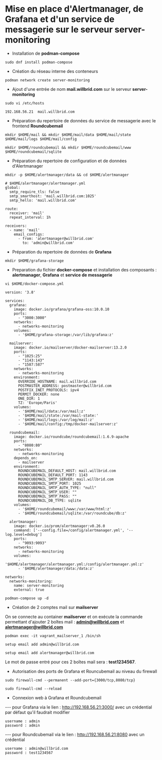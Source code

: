 # Mise en place d'Alertmanager, de Grafana et d'un service de messagerie sur le serveur server-monitoring

- Installation de **podman-compose**

```
sudo dnf install podman-compose
```

- Création du réseau interne des conteneurs

```
podman network create server-monitoring
```

- Ajout d'une entrée de nom **mail.willbrid.com** sur le serveur **server-monitoring**

```
sudo vi /etc/hosts
```

```
192.168.56.21  mail.willbrid.com
```

- Préparation du repertoire de données du service de messagerie avec le frontend **Roundcubemail**

```
mkdir $HOME/mail && mkdir $HOME/mail/data $HOME/mail/state $HOME/mail/logs $HOME/mail/config
```

```
mkdir $HOME/roundcubemail && mkdir $HOME/roundcubemail/www $HOME/roundcubemail/sqlite
```

- Préparation du repertoire de configuration et de données d'Alertmanager

```
mkdir -p $HOME/alertmanager/data && cd $HOME/alertmanager
```

```
# $HOME/alertmanager/alertmanager.yml
global:
  smtp_require_tls: false
  smtp_smarthost: 'mail.willbrid.com:1025'
  smtp_hello: 'mail.willbrid.com'

route:
  receiver: 'mail'
  repeat_interval: 1h

receivers:
  - name: 'mail'
    email_configs:
      - from: 'alertmanager@willbrid.com'
        to: 'admin@willbrid.com'
```

- Préparation du repertoire de données de **Grafana**

```
mkdir $HOME/grafana-storage
```

- Preparation du fichier **docker-compose** et installation des composants : **alertmanager**, **Grafana** et **service de messagerie**

```
vi $HOME/docker-compose.yml
```

```
version: '3.8'

services:
  grafana:
    image: docker.io/grafana/grafana-oss:10.0.10
    ports:
      - "3000:3000"
    networks:
      - networks-monitoring
    volumes:
      - '$HOME/grafana-storage:/var/lib/grafana:z'

  mailserver:
    image: docker.io/mailserver/docker-mailserver:13.2.0
    ports:
      - "1025:25"
      - "1143:143"
      - "1587:587"
    networks:
      - networks-monitoring
    environment:
      OVERRIDE_HOSTNAME: mail.willbrid.com
      POSTMASTER_ADDRESS: postmaster@willbrid.com
      POSTFIX_INET_PROTOCOLS: ipv4
      PERMIT_DOCKER: none
      ONE_DIR: 1
      TZ: 'Europe/Paris'
    volumes:
      - '$HOME/mail/data:/var/mail:z'
      - '$HOME/mail/state:/var/mail-state:'
      - '$HOME/mail/logs:/var/log/mail:z'
      - '$HOME/mail/config:/tmp/docker-mailserver:z'

  roundcubemail:
    image: docker.io/roundcube/roundcubemail:1.6.9-apache
    ports:
      - "8080:80"
    networks:
      - networks-monitoring  
    depends_on:
      - mailserver
    environment:
      ROUNDCUBEMAIL_DEFAULT_HOST: mail.willbrid.com
      ROUNDCUBEMAIL_DEFAULT_PORT: 1143
      ROUNDCUBEMAIL_SMTP_SERVER: mail.willbrid.com
      ROUNDCUBEMAIL_SMTP_PORT: 1025
      ROUNDCUBEMAIL_SMTP_AUTH_TYPE: "null"
      ROUNDCUBEMAIL_SMTP_USER: ""
      ROUNDCUBEMAIL_SMTP_PASS: ""
      ROUNDCUBEMAIL_DB_TYPE: sqlite
    volumes:
      - '$HOME/roundcubemail/www:/var/www/html:z'
      - '$HOME/roundcubemail/sqlite:/var/roundcube/db:z'

  alertmanager:
    image: docker.io/prom/alertmanager:v0.26.0
    command: ['--config.file=/config/alertmanager.yml', '--log.level=debug']
    ports:
      - "9093:9093"
    networks:
      - networks-monitoring  
    volumes:
      - '$HOME/alertmanager/alertmanager.yml:/config/alertmanager.yml:z'
      - '$HOME/alertmanager/data:/data:z'

networks:
  networks-monitoring:
    name: server-monitoring
    external: true
```

```
podman-compose up -d
```

- Création de 2 comptes mail sur **mailserver**

On se connecte au container **mailserver** et on exécute la commande permettant d'ajouter 2 boîtes mail : **admin@willbrid.com** et **alertmanager@willbrid.com**

```
podman exec -it vagrant_mailserver_1 /bin/sh
```

```
setup email add admin@willbrid.com
```

```
setup email add alertmanager@willbrid.com
```

Le mot de passe entré pour ces 2 boîtes mail sera : **test1234567**.

- Autorisation des ports de Grafana et Rouncubemail au niveau du firewall

```
sudo firewall-cmd --permanent --add-port={3000/tcp,8080/tcp}

sudo firewall-cmd --reload
```

- Connexion web à Grafana et Roundcubemail

--- pour Grafana via le lien : http://192.168.56.21:3000/ avec un crédential par défaut qu'il faudrait modifier

```
username : admin
password : admin
```

--- pour Roundcubemail via le lien : http://192.168.56.21:8080 avec un crédential

```
username : admin@willbrid.com
password : test1234567
```